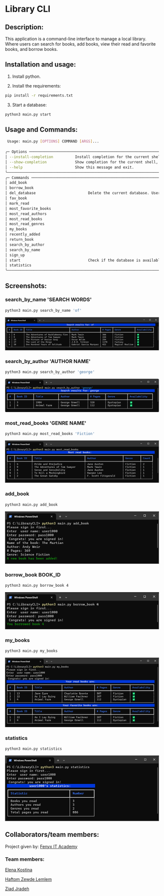 # Library CLI

## Description:

This application is a command-line interface to manage a local library. Where users can search for books, add books, view their read and favorite books, and borrow books.

## Installation and usage:

1. Install python.

2. Install the requirements:
```bash
pip install -r requirements.txt
```
3. Start a database:
```bash
python3 main.py start
```

## Usage and Commands:
```bash
 Usage: main.py [OPTIONS] COMMAND [ARGS]...

╭─ Options ─────────────────────────────────────────────────────────────────────────────────────────────────────────────────────────────────────────────────────╮
│ --install-completion          Install completion for the current shell.                                                                                       │
│ --show-completion             Show completion for the current shell, to copy it or customize the installation.                                                │
│ --help                        Show this message and exit.                                                                                                     │
╰───────────────────────────────────────────────────────────────────────────────────────────────────────────────────────────────────────────────────────────────╯
╭─ Commands ────────────────────────────────────────────────────────────────────────────────────────────────────────────────────────────────────────────────────╮
│ add_book                                                                                                                                                      │
│ borrow_book                                                                                                                                                   │
│ del_database                        Delete the current database. User start after to create a new one.                                                        │
│ fav_book                                                                                                                                                      │
│ mark_read                                                                                                                                                     │
│ most_favorite_books                                                                                                                                           │
│ most_read_authors                                                                                                                                             │
│ most_read_books                                                                                                                                               │
│ most_read_genres                                                                                                                                              │
│ my_books                                                                                                                                                      │
│ recently_added                                                                                                                                                │
│ return_book                                                                                                                                                   │
│ search_by_author                                                                                                                                              │
│ search_by_name                                                                                                                                                │
│ sign_up                                                                                                                                                       │
│ start                               Check if the database is available, and if not create a new database.                                                     │
│ statistics                                                                                                                                                    │
╰───────────────────────────────────────────────────────────────────────────────────────────────────────────────────────────────────────────────────────────────╯
```

## Screenshots:
### search_by_name 'SEARCH WORDS'
```bash
python3 main.py search_by_name 'of'
```
![search by name](screenshots/search_by_name.png)

### search_by_author 'AUTHOR NAME'
```bash
python3 main.py search_by_author 'george'
```
![search by author](screenshots/search_by_author.png)

### most_read_books 'GENRE NAME'
```bash
python3 main.py most_read_books 'Fiction'
```
![most read books](screenshots/most_read_books.png)

### add_book
```bash
python3 main.py add_book
```
![add book](screenshots/add_book.png)

### borrow_book BOOK_ID
```bash
python3 main.py borrow_book 4
```
![borrow book](screenshots/borrow_book.png)

### my_books
```bash
python3 main.py my_books
```
![my books](screenshots/my_books.png)

### statistics
```bash
python3 main.py statistics
```
![statistics](screenshots/statistics.png)


## Collaborators/team members:

Project given by: [Fenyx IT Academy](https://github.com/fenyx-it-academy)

### Team members:

[Elena Kostina](https://github.com/elen-ladder)

[Haftom Zewde Lemlem](https://github.com/HaftomZ)

[Ziad Jradeh](https://github.com/ziad-jradeh)


